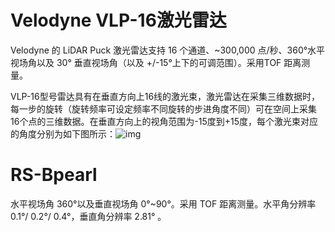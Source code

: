 # Velodyne VLP-16激光雷达

Velodyne 的 LiDAR Puck 激光雷达支持 16 个通道、~300,000 点/秒、360°水平视场角以及 30° 垂直视场角（以及 +/-15°上下的可调范围）。采用TOF 距离测量。

VLP-16型号雷达具有在垂直方向上16线的激光束，激光雷达在采集三维数据时，每一步的旋转（旋转频率可设定频率不同旋转的步进角度不同）可在空间上采集16个点的三维数据。在垂直方向上的视角范围为-15度到+15度，每个激光束对应的角度分别为如下图所示：![img](https://pic3.zhimg.com/80/v2-f246a21085351cb85d036f113286bba6_720w.webp)

# RS-Bpearl

水平视场角 360°以及垂直视场角 0°~90°。采用 TOF 距离测量。水平角分辨率 0.1°/ 0.2°/ 0.4°，垂直角分辨率  2.81° 。

